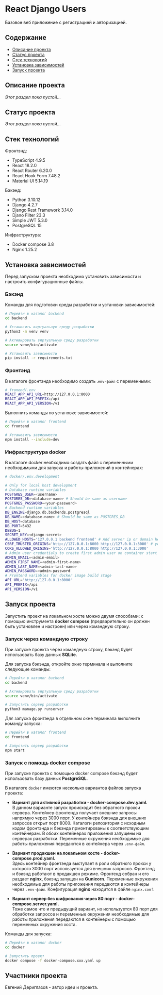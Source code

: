 # React Django Users
Базовое веб приложение с регистрацией и авторизацией.

## Содержание
* [Описание проекта](#описание-проекта 'Описание проекта')
* [Статус проекта](#статус-проекта 'Статус проекта')
* [Стек технологий](#стек-технологий 'Стек технологий')
* [Установка зависимостей](#установка-зависимостей 'Установка зависимостей')
* [Запуск проекта](#запуск-проекта 'Запуск проекта')

## Описание проекта
*Этот раздел пока пустой...*


## Статус проекта
*Этот раздел пока пустой...*

## Стек технологий
Фронтэнд:
* TypeScript 4.9.5
* React 18.2.0
* React Router 6.20.0
* React Hook Form 7.48.2
* Material UI 5.14.19

Бэкэнд:
* Python 3.10.12
* Django 4.2.7
* Django Rest Framework 3.14.0
* Djano Filter 23.3
* Simple JWT 5.3.0
* PostgreSQL 15

Инфраструктура:
* Docker compose 3.8
* Nginx 1.25.2


## Установка зависимостей
Перед запуском проекта необходимо установить зависимости и настроить 
конфигурационные файлы.

### Бэкэнд
Команды для подготовки среды разработки и установки зависимостей:
```sh
# Перейти в каталог backend
cd backend

# Установить виртуальную среду разработки
python3 -m venv venv

# Активировать виртуальную среду разработки
source venv/bin/activate

# Установить зависимости
pip install -r requirements.txt
```

### Фронтэнд
В каталоге фронтэнда необходимо создать .`env-файл` с переменными:
```bash
# fronend/.env
REACT_APP_API_URL=http://127.0.0.1:8000
REACT_APP_API_PREFIX=/api
REACT_APP_API_VERSION=/v1
```

Выполнить команды по установке зависимостей:
```bash
# Перейти в каталог frontend
cd frontend

# Установить зависимости
npm install --include=dev
```

### Инфраструктура docker
В каталоге docker необходимо создать файл с переменными необходимыми для 
запуска и работы приложений в контейнерах:
```bash
# docker/.env.development

# Only for local host development
# Database runtime variables
POSTGRES_USER=<username>
POSTGRES_DB=<database-name> # Should be same as username
POSTGRES_PASSWORD=<your-password>
# Backend runtime variables
DB_ENGINE=django.db.backends.postgresql
DB_NAME=<database-name> # Should be same as POSTGRES_DB
DB_HOST=database
DB_PORT=5432
DEBUG=1
SECRET_KEY=<django-secret>
ALLOWED_HOSTS='127.0.0.1 backend frontend' # Add server ip or domain here when deployed
CSRF_TRUSTED_ORIGINS='http://127.0.0.1:8000 http://127.0.0.1:3000' # your domain name required when using https
CORS_ALLOWED_ORIGINS='http://127.0.0.1:8000 http://127.0.0.1:3000'
# Admin user credentials to create first admin user on container start
ADMIN_EMAIL=<admin-email>
ADMIN_FIRST_NAME=<admin-first-name>
ADMIN_LAST_NAME=<admin-last-name>
ADMIN_PASSWORD=<admin-password
# Frontend variables for docker image build stage
API_URL='http://127.0.0.1:8000'
API_PREFIX=/api
API_VERSION=/v1
```

## Запуск проекта
Запустить проект на локальном хосте можно двумя способами: с помощью инструмента 
**docker compose** (предварительно он должен быть установлен и настроен) или через 
командную строку.

### Запуск через командную строку
При запуске проекта через командную строку, бэкэнд будет использовать базу 
данных **SQLite**.

Для запуска бэкэнда, откройте окно терминала и выполните следующие команды:
```bash
# Перейти в каталог backend
cd backend

# Активировать виртуальную среду разработки
source venv/bin/activate

# Запустить сервер разработки
python3 manage.py runserver
```

Для запуска фронтэнда в отдельном окне терминала выполните команду запуска:
```bash
# Перейти в каталог frontend
cd frontend

# Запустить сервер разработки
npm start
```

### Запуск с помощь docker compose
При запуске проекта с помощью docker compose бэкэнд будет использовать базу 
данных **PostgreSQL**.

В каталоге `docker` имеются несколько вариантов файлов запуска проекта:

* **Вариант для активной разработки - docker-compose.dev.yaml.**<br>
В данном варианте запуск происходит без обратного прокси сервера. Контейнер 
фронтенда получает внешние запросы напрямую через 3000 порт. У контейнера 
бэкэнда для внешних запросов открыт порт 8000. Каталоги репозитория с исходным 
кодом фронтэнда и бэкэнда прмонтированы к соответствующим контейнерам. В 
обоих контейнерах приложения запущены на серверах разработки.
Переменные окружения необходимые для работы приложения передаются в контейнера 
через `.env-файл`.

* **Вариант продакшен на локальном хосте - docker-compose.prod.yaml.**<br>
Здесь контейнер фронтэнда выступает в роли обратного прокси у которого 3000 
порт используется для внешних запросов. Фронтэнд и бэкэнд работают в продакшен 
режиме. Фронтенд собран и его раздает **nginx**, бэкэнд запущен на **Gunicorn**.
Переменные окружения необходимые для работы приложения передаются в контейнеры 
через `.env-файл`. Конфигурация **nginx** находится в файле `nginx.conf`.

* **Вариант сервер без шифрования через 80 порт - docker-compose.server.yaml.**<br>
Тоже самое что и предыдущий вариант, но используется 80 порт для обработки 
запросов и переменные окружения необходимые для работы приложения передаются в 
контейнеры с  помощью переменных окружения хоста.

Команды для запуска:
```bash
# Перейти в каталог docker
cd docker

# Запустить проект
docker compose -f docker-compose.xxx.yaml up
```

## Участники проекта
Евгений Дериглазов - автор идеи и проекта.
